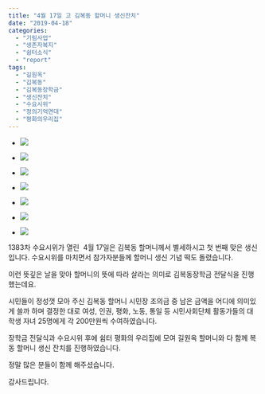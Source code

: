 ```yaml
---
title: "4월 17일 고 김복동 할머니 생신잔치"
date: "2019-04-18"
categories: 
  - "기림사업"
  - "생존자복지"
  - "쉼터소식"
  - "report"
tags: 
  - "길원옥"
  - "김복동"
  - "김복동장학금"
  - "생신잔치"
  - "수요시위"
  - "정의기억연대"
  - "평화의우리집"
---
```


- ![](https://r2.womenandwar.net/2019/04/57118218_1272280799563003_7029803797790588928_o.jpg)
    
- ![](https://r2.womenandwar.net/2019/04/57161036_1272281789562904_3971824144311386112_o.jpg)
    
- ![](https://r2.womenandwar.net/2019/04/57174877_1272281106229639_752130317778681856_o.jpg)
    
- ![](https://r2.womenandwar.net/2019/04/57504361_1272281279562955_1932395980783616000_o.jpg)
    
- ![](https://r2.womenandwar.net/2019/04/57624954_1272277876229962_3012373796649697280_o.jpg)
    
- ![](https://r2.womenandwar.net/2019/04/58373097_1272281542896262_7262657953709162496_o.jpg)
    
- ![](https://r2.womenandwar.net/2019/04/IMGP6354-4.jpg)
    

1383차 수요시위가 열린  4월 17일은 김복동 할머니께서 별세하시고 첫 번째 맞은 생신입니다. 수요시위를 마치면서 참가자분들께 할머니 생신 기념 떡도 돌렸습니다.

이런 뜻깊은 날을 맞아 할머니의 뜻에 따라 살라는 의미로 김복동장학금 전달식을 진행했는데요. 

시민들이 정성껏 모아 주신 김복동 할머니 시민장 조의금 중 남은 금액을 어디에 의미있게 쓸까 하며 결정한 대로 여성, 인권, 평화, 노동, 통일 등 시민사회단체 활동가들의 대학생 자녀 25명에게 각 200만원씩 수여하였습니다.

장학금 전달식과 수요시위 후에 쉼터 평화의 우리집에 모여 길원옥 할머니와 다 함께 복동 할머니 생신 잔치를 진행하였습니다. 

정말 많은 분들이 함께 해주셨습니다.

감사드립니다.
